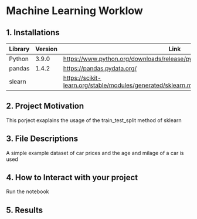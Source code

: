 # Machine Learning Worklow

## 1. Installations

| Library | Version | Link                                                                                            |
| ------- | ------- | ----------------------------------------------------------------------------------------------- |
| Python  | 3.9.0   | https://www.python.org/downloads/release/python-390/                                            |
| pandas  | 1.4.2   | https://pandas.pydata.org/                                                                      |
| slearn  |         | https://scikit-learn.org/stable/modules/generated/sklearn.model_selection.train_test_split.html |

## 2. Project Motivation

This porject exaplains the usage of the train_test_split method of sklearn

## 3. File Descriptions

A simple example dataset of car prices and the age and milage of a car is used

## 4. How to Interact with your project

Run the notebook

## 5. Results
